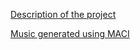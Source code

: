 [Description of the project](https://otsob.github.io/maci/)

[Music generated using MACI](https://soundcloud.com/otso-bj-rklund/sets/maci)